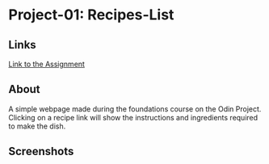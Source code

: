 # Project-01: Recipes-List
## Links
[Link to the Assignment](https://www.theodinproject.com/lessons/foundations-recipes)

## About
A simple webpage made during the foundations course on the Odin Project. Clicking on a recipe link will show the instructions and ingredients required to make the dish.

## Screenshots
